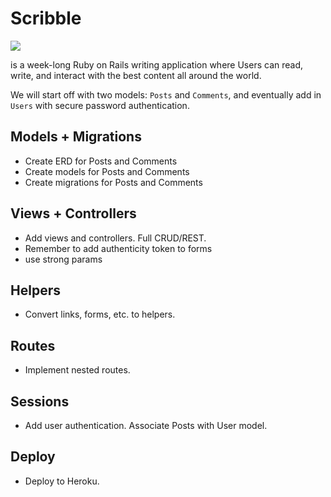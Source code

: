 # Scribble 

![](https://dl.dropboxusercontent.com/s/8frf8rblw6pnpds/hipsterlogogenerator_1438007087793.png?dl=0)

is a week-long Ruby on Rails writing application where Users can read, write, and interact
with the best content all around the world.

We will start off with two models: `Posts` and `Comments`, and eventually
add in `Users` with secure password authentication.

## Models + Migrations 

- Create ERD for Posts and Comments
- Create models for Posts and Comments
- Create migrations for Posts and Comments

## Views + Controllers 

- Add views and controllers. Full CRUD/REST.
- Remember to add authenticity token to forms
- use strong params

## Helpers 

- Convert links, forms, etc. to helpers.

## Routes 

- Implement nested routes.

## Sessions 

- Add user authentication. Associate Posts with User model.

## Deploy 

- Deploy to Heroku.
